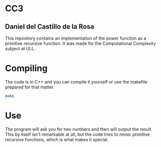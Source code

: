 # CC3
## Daniel del Castillo de la Rosa
This repository contains an implementation of the power function as a primitive recursive function. It was made for the Computational Complexity subject at ULL.

# Compiling
The code is in C++ and you can compile it yourself or use the makefile prepared for that matter.
```sh
make
```

# Use
The program will ask you for two numbers and then will output the result. This by itself isn't remarkable at all, but the code tries to mimic primitive recursive functions, which is what makes it special.
